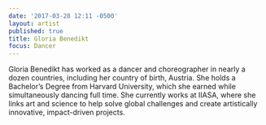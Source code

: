 ```yaml
---
date: '2017-03-28 12:11 -0500'
layout: artist
published: true
title: Gloria Benedikt
focus: Dancer
---
```

Gloria Benedikt has worked as a dancer and choreographer in nearly a dozen countries, including her country of birth, Austria. She holds a Bachelor’s Degree from Harvard University, which she earned while simultaneously dancing full time. She currently works at IIASA, where she links art and science to help solve global challenges and create artistically innovative, impact-driven projects.
